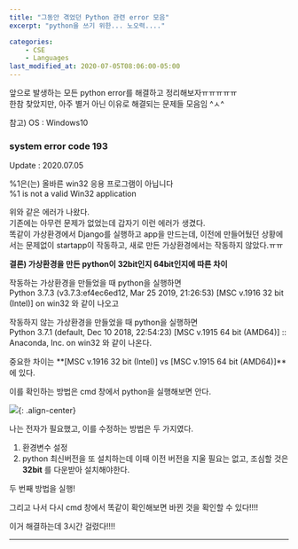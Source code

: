 ```yaml
---
title: "그동안 겪었던 Python 관련 error 모음"
excerpt: "python을 쓰기 위한... 노오력...."

categories: 
    - CSE
    - Languages
last_modified_at: 2020-07-05T08:06:00-05:00
---
```


앞으로 발생하는 모든 python error를 해결하고 정리해보자ㅠㅠㅠㅠㅠ  
한참 찾았지만, 아주 별거 아닌 이유로 해결되는 문제들 모음임 ^ㅅ^ 
  
참고) OS : Windows10

### system error code 193
  
Update : 2020.07.05  

%1은(는) 올바른 win32 응용 프로그램이 아닙니다  
%1 is not a valid Win32 application  
  
위와 같은 에러가 나왔다.  
기존에는 아무런 문제가 없었는데 갑자기 이런 에러가 생겼다.  
똑같이 가상환경에서 Django를 실행하고 app을 만드는데, 이전에 만들어뒀던 상황에서는 문제없이 startapp이 작동하고, 새로 만든 가상환경에서는 작동하지 않았다.ㅠㅠ  
  
**결론) 가상환경을 만든 python이 32bit인지 64bit인지에 따른 차이**   
  
작동하는 가상환경을 만들었을 때 python을 실행하면  
Python 3.7.3 (v3.7.3:ef4ec6ed12, Mar 25 2019, 21:26:53) [MSC v.1916 32 bit (Intel)] on win32 와 같이 나오고  
  
작동하지 않는 가상환경을 만들었을 때 python을 실행하면  
Python 3.7.1 (default, Dec 10 2018, 22:54:23) [MSC v.1915 64 bit (AMD64)] :: Anaconda, Inc. on win32 와 같이 나온다.   
  
중요한 차이는 **[MSC v.1916 32 bit (Intel)] vs [MSC v.1915 64 bit (AMD64)]**에 있다.  

이를 확인하는 방법은 cmd 창에서 python을 실행해보면 안다.

![](https://sunahy1011.github.io/assets/images/0705pythonerror(1).JPG){: .align-center}
  
나는 전자가 필요했고, 이를 수정하는 방법은 두 가지였다.  
1) 환경변수 설정  
2) python 최신버전을 또 설치하는데 이때 이전 버전을 지울 필요는 없고, 조심할 것은 **32bit** 를 다운받아 설치해야한다.  

두 번째 방법을 실행!

그리고 나서 다시 cmd 창에서 똑같이 확인해보면 바뀐 것을 확인할 수 있다!!!!

이거 해결하는데 3시간 걸렸다!!!!

----